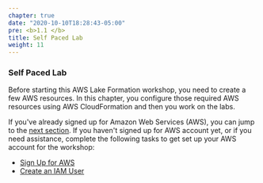```yaml
---
chapter: true
date: "2020-10-10T18:28:43-05:00"
pre: <b>1.1 </b>
title: Self Paced Lab
weight: 11
---
```


### Self Paced Lab

Before starting this AWS Lake Formation workshop, you need to create a few AWS resources. In this chapter, you configure those required AWS resources using AWS CloudFormation and then you work on the labs.

If you've already signed up for Amazon Web Services (AWS), you can jump to the [next section](/1-how-to-start/3-cfn-template). If you haven't signed up for AWS account yet, or if you need assistance, complete the following tasks to get set up your AWS account for the workshop:

* [Sign Up for AWS](/1-how-to-start/1-self-paced/10-sign-up-aws)
* [Create an IAM User](/1-how-to-start/1-self-paced/20-create-iam-user)